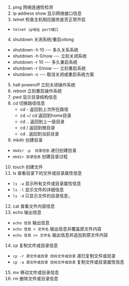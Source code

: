 1. ping 网络连通性检测
2. ip address show 显示网络接口信息
3. telnet 检查主机相应服务是否正常开启
  * ```telnet ip地址 port端口```
4. shutdown 关闭系统/重启xitong
  * shutdown -h 10     --- 多久关系系统
  * shutdown -h 0/now  --- 立刻关闭系统
  * shutdown -r 10     --- 多久重启系统
  * shutdown -r 0/now    --- 立刻重启系统
  * shutdown -c        --- 取消关闭或重启系统方案
  
5. halt poweroff 立刻关闭操作系统
6. reboot  立刻重启操作系统
7. pwd 显示目录结构信息
8. cd 切换路径信息
   * cd -     返回到上次所在路径
   * cd ~/ cd 返回到home目录
   * cd ..    返回到上一级目录
   * cd /     返回到根目录
   * cd .     返回到当前目录
9.  mkdir 创建目录
   * ```mkdir -p  目录信息``` 递归创建目录
   * ```mkdir 目录信息```     创建目录过程
10. touch 创建文件
11. ls 查看目录下的文件或目录属性信息
   * ```ls -a``` 显示所有文件或目录属性信息
   * ```ls -l``` 显示文件的详细信息
   * ```ls -d``` 只显示文件的目录信息，
12. cat 查看文件内容信息
13. echo 输出信息
  * ```echo 信息``` 输出信息
  * ```echo 信息 > 文件名``` 输出信息并覆盖原文件内容
  * ```echo 信息 >> 文件名``` 输出信息并追加到原文件内容
14. cp 复制文件或目录信息
  * ```cp -r 源文件或目录 目标文件或目录``` 递归复制文件或目录
  * ```cp -a 源文件或目录 目标文件或目录``` 复制文件或目录属性信息
15. mv 移动文件或目录信息 
16. rm 删除文件或目录信息